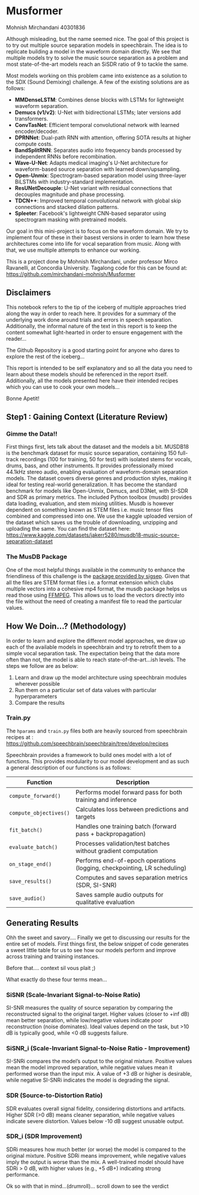 # Musformer

Mohnish Mirchandani 40301836


Although misleading, but the name seemed nice. The goal of this project is to try out multiple source separation models in speechbrain. The idea is to replicate building a model in the waveform domain directly. We see that multiple models try to solve the music source separation as a problem and most state-of-the-art models reach an SiSDR ratio of 9 to tackle the same. 

Most models working on this problem came into existence as a solution to the SDX (Sound Demixing) challenge. A few of the existing solutions are as follows: 
- **MMDenseLSTM**: Combines dense blocks with LSTMs for lightweight waveform separation.
- **Demucs (v1/v2)**: U-Net with bidirectional LSTMs; later versions add transformers.
- **ConvTasNet**: Efficient temporal convolutional network with learned encoder/decoder.
- **DPRNNet**: Dual-path RNN with attention, offering SOTA results at higher compute costs.
- **BandSplitRNN**: Separates audio into frequency bands processed by independent RNNs before recombination.
- **Wave-U-Net**: Adapts medical imaging's U-Net architecture for waveform-based source separation with learned down/upsampling.
- **Open-Unmix**: Spectrogram-based separation model using three-layer BiLSTMs with industry-standard implementation.
- **ResUNetDecouple**: U-Net variant with residual connections that decouples magnitude and phase processing.
- **TDCN++**: Improved temporal convolutional network with global skip connections and stacked dilation patterns.
- **Spleeter**: Facebook's lightweight CNN-based separator using spectrogram masking with pretrained models.

Our goal in this mini-project is to focus on the waveform domain. We try to implement four of these in their basest versions in order to learn how these architectures come into life for vocal separation from music. Along with that, we use multiple attempts to enhance our working. 

This is a project done by Mohnish Mirchandani, under professor Mirco Ravanelli, at Concordia University. Tagalong code for this can be found at: https://github.com/mirchandani-mohnish/Musformer

## Disclaimers
This notebook refers to the tip of the iceberg of multiple approaches tried along the way in order to reach here. It provides for a summary of the underlying work done around trials and errors in speech separation. Additionally, the informal nature of the text in this report is to keep the content somewhat light-hearted in order to ensure engagement with the reader...

The Github Repository is a good starting point for anyone who dares to explore the rest of the iceberg...

This report is intended to be self explanatory and so all the data you need to learn about these models should be referenced in the report itself. Additionally, all the models presented here have their intended recipes which you can use to cook your own models... 

Bonne Apetit!

## Step1 : Gaining Context (Literature Review)

### Gimme the Data!!
First things first, lets talk about the dataset and the models a bit. MUSDB18 is the benchmark dataset for music source separation, containing 150 full-track recordings (100 for training, 50 for test) with isolated stems for vocals, drums, bass, and other instruments. It provides professionally mixed 44.1kHz stereo audio, enabling evaluation of waveform-domain separation models. The dataset covers diverse genres and production styles, making it ideal for testing real-world generalization. It has become the standard benchmark for models like Open-Unmix, Demucs, and D3Net, with SI-SDR and SDR as primary metrics. The included Python toolbox (musdb) provides data loading, evaluation, and stem mixing utilities. Musdb is however dependent on something known as STEM files i.e. music tensor files combined and compressed into one. We use the kaggle uploaded version of the dataset which saves us the trouble of downloading, unzipping and uploading the same. You can find the dataset here: https://www.kaggle.com/datasets/jakerr5280/musdb18-music-source-separation-dataset


### The MusDB Package
One of the most helpful things available in the community to enhance the friendliness of this challenge is the [package provided by sigsep](https://github.com/sigsep/sigsep-mus-db/tree/master/musdb). Given that all the files are STEM format files i.e. a format extension which clubs multiple vectors into a cohesive mp4 format, the musdb package helps us read those using [FFMPEG](https://ffmpeg.org/). This allows us to load the vectors directly into the file without the need of creating a manifest file to read the particular values.


## How We Doin...? (Methodology)

In order to learn and explore the different model approaches, we draw up each of the available models in speechbrain and try to retrofit them to a simple vocal separation task. The expectation being that the data more often than not, the model is able to reach state-of-the-art...ish levels. The steps we follow are as below:
1. Learn and draw up the model architecture using speechbrain modules wherever possible
2. Run them on a particular set of data values with particular hyperparameters
3. Compare the results

### Train.py
The `hparams` and `train.py` files both are heavily sourced from speechbrain recipes at : https://github.com/speechbrain/speechbrain/tree/develop/recipes

Speechbrain provides a framework to build ones model with a lot of functions. This provides modularity to our model development and as such a general description of our functions is as follows:

| Function                     | Description |
|------------------------------|-------------|
| `compute_forward()`          | Performs model forward pass for both training and inference |
| `compute_objectives()`       | Calculates loss between predictions and targets |
| `fit_batch()`                | Handles one training batch (forward pass + backpropagation) |
| `evaluate_batch()`           | Processes validation/test batches without gradient computation |
| `on_stage_end()`             | Performs end-of-epoch operations (logging, checkpointing, LR scheduling) |
| `save_results()`             | Computes and saves separation metrics (SDR, SI-SNR) |
| `save_audio()`               | Saves sample audio outputs for qualitative evaluation |



## Generating Results

Ohh the sweet and savory.... Finally we get to discussing our results for the entire set of models. First things first, the below snippet of code generates a sweet little table for us to see how our models perform and improve across training and training instances. 

Before that.... context sil vous plait ;)

What exactly do these four terms mean...

### SiSNR  (Scale-Invariant Signal-to-Noise Ratio)

SI-SNR measures the quality of source separation by comparing the reconstructed signal to the original target. Higher values (closer to +inf dB) mean better separation, while low/negative values indicate poor reconstruction (noise dominates). Ideal values depend on the task, but >10 dB is typically good, while <0 dB suggests failure.


### SiSNR_i  (Scale-Invariant Signal-to-Noise Ratio - Improvement)
SI-SNRi compares the model’s output to the original mixture. Positive values mean the model improved separation, while negative values mean it performed worse than the input mix. A value of +3 dB or higher is desirable, while negative SI-SNRi indicates the model is degrading the signal.

### SDR (Source-to-Distortion Ratio)
SDR evaluates overall signal fidelity, considering distortions and artifacts. Higher SDR (>0 dB) means cleaner separation, while negative values indicate severe distortion. Values below -10 dB suggest unusable output.

### SDR_i (SDR Improvement)
SDRi measures how much better (or worse) the model is compared to the original mixture. Positive SDRi means improvement, while negative values imply the output is worse than the mix. A well-trained model should have SDRi > 0 dB, with higher values (e.g., +5 dB+) indicating strong performance.


Ok so with that in mind...(drumroll)... scroll down to see the verdict



